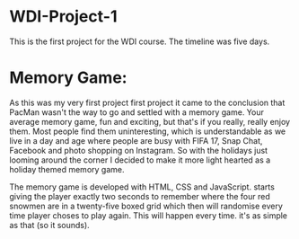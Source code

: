 # WDI-Project-1
This is the first project for the WDI course. The timeline was five days.

 # Memory Game:

As this was my very first project first project it came to the conclusion that PacMan wasn't the way to go and settled with a memory game.
Your average memory game, fun and exciting, but that's if you really, really enjoy them.
Most people find them uninteresting, which is understandable as we live in a day and age where people are busy with FIFA 17, Snap Chat, Facebook and photo shopping on Instagram.
So with the holidays just looming around the corner I decided to make it more light hearted as a holiday themed memory game.  

The memory game is developed with HTML, CSS and JavaScript.
starts giving the player exactly two seconds to remember where the four red snowmen are in a twenty-five boxed grid which then will randomise every time player choses to play again. This will happen every time.
it's as simple as that (so it sounds).
